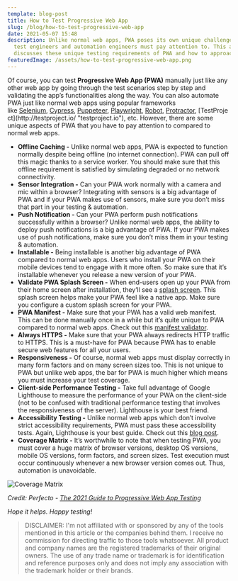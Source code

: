 ```yaml
---
template: blog-post
title: How to Test Progressive Web App
slug: /blog/how-to-test-progressive-web-app
date: 2021-05-07 15:48
description: Unlike normal web apps, PWA poses its own unique challenges that
  test engineers and automation engineers must pay attention to. This article
  discusses these unique testing requirements of PWA and how to approach them.
featuredImage: /assets/how-to-test-progressive-web-app.png
---
```

Of course, you can test **Progressive Web App (PWA)** manually just like any other web app by going through the test scenarios step by step and validating the app’s functionalities along the way. You can also automate PWA just like normal web apps using popular frameworks like [Selenium](http://selenium.dev/ "selenium.dev"), [Cypress](http://cypress.io/ "cypress.io"), [Puppeteer](https://developers.google.com/web/tools/puppeteer "developers.google.com"), [Playwright](https://playwright.dev/ "playwright.dev"), [Robot](https://robotframework.org/ "robotframework.org"), [Protractor](https://www.protractortest.org/ "www.protractortest.org"), [TestProject](http://testproject.io/ "testproject.io"), etc. However, there are some unique aspects of PWA that you have to pay attention to compared to normal web apps.

* **Offline Caching -** Unlike normal web apps, PWA is expected to function normally despite being offline (no internet connection). PWA can pull off this magic thanks to a service worker. You should make sure that this offline requirement is satisfied by simulating degraded or no network connectivity.
* **Sensor Integration -** Can your PWA work normally with a camera and mic within a browser? Integrating with sensors is a big advantage of PWA and if your PWA makes use of sensors, make sure you don’t miss that part in your testing & automation.
* **Push Notification -** Can your PWA perform push notifications successfully within a browser? Unlike normal web apps, the ability to deploy push notifications is a big advantage of PWA. If your PWA makes use of push notifications, make sure you don’t miss them in your testing & automation.
* **Installable -** Being installable is another big advantage of PWA compared to normal web apps. Users who install your PWA on their mobile devices tend to engage with it more often. So make sure that it’s installable whenever you release a new version of your PWA.
* **Validate PWA Splash Screen -** When end-users open up your PWA from their home screen after installation, they’ll see a [splash screen](https://web.dev/splash-screen/ "web.dev"). This splash screen helps make your PWA feel like a native app. Make sure you configure a custom splash screen for your PWA.
* **PWA Manifest -** Make sure that your PWA has a valid web manifest. This can be done manually once in a while but it’s quite unique to PWA compared to normal web apps. Check out this [manifest validator](https://manifest-validator.appspot.com/ "manifest-validator.appspot.com").
* **Always HTTPS -** Make sure that your PWA always redirects HTTP traffic to HTTPS. This is a must-have for PWA because PWA has to enable secure web features for all your users.
* **Responsiveness -** Of course, normal web apps must display correctly in many form factors and on many screen sizes too. This is not unique to PWA but unlike web apps, the bar for PWA is much higher which means you must increase your test coverage.
* **Client-side Performance Testing -** Take full advantage of Google Lighthouse to measure the performance of your PWA on the client-side (not to be confused with traditional performance testing that involves the responsiveness of the server). Lighthouse is your best friend.
* **Accessibility Testing -** Unlike normal web apps which don’t involve strict accessibility requirements, PWA must pass these accessibility tests. Again, Lighthouse is your best guide. Check out this [blog post](https://altitudemarketing.com/blog/easy-guide-website-accessibility/ "altitudemarketing.com").
* **Coverage Matrix -** It’s worthwhile to note that when testing PWA, you must cover a huge matrix of browser versions, desktop OS versions, mobile OS versions, form factors, and screen sizes. Test execution must occur continuously whenever a new browser version comes out. Thus, automation is unavoidable.

![Coverage Matrix](https://qph.fs.quoracdn.net/main-qimg-0183ef339578774147a014df254a26f7 "Coverage Matrix")

*Credit: Perfecto - [The 2021 Guide to Progressive Web App Testing](https://www.perfecto.io/resources/web-app-testing "www.perfecto.io")*

*Hope it helps. Happy testing!*

> DISCLAIMER: I'm not affiliated with or sponsored by any of the tools mentioned in this article or the companies behind them. I receive no commission for directing traffic to those tools whatsoever. All product and company names are the registered trademarks of their original owners. The use of any trade name or trademark is for identification and reference purposes only and does not imply any association with the trademark holder or their brands.